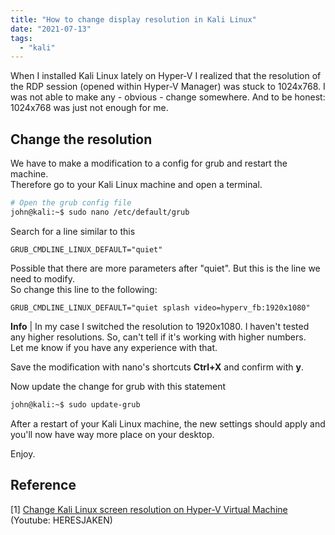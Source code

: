 ```yaml
---
title: "How to change display resolution in Kali Linux"
date: "2021-07-13"
tags: 
  - "kali"
---
```


When I installed Kali Linux lately on Hyper-V I realized that the resolution of the RDP session (opened within Hyper-V Manager) was stuck to 1024x768. I was not able to make any - obvious - change somewhere. And to be honest: 1024x768 was just not enough for me.

<!--more-->

## Change the resolution

We have to make a modification to a config for grub and restart the machine.  
Therefore go to your Kali Linux machine and open a terminal.

```bash
# Open the grub config file
john@kali:~$ sudo nano /etc/default/grub 
```

Search for a line similar to this

```vim
GRUB_CMDLINE_LINUX_DEFAULT="quiet"
```

Possible that there are more parameters after "quiet". But this is the line we need to modify.  
So change this line to the following:

```vim
GRUB_CMDLINE_LINUX_DEFAULT="quiet splash video=hyperv_fb:1920x1080"
```

**Info** | In my case I switched the resolution to 1920x1080. I haven't tested any higher resolutions. So, can't tell if it's working with higher numbers.  
Let me know if you have any experience with that.

Save the modification with nano's shortcuts **Ctrl+X** and confirm with **y**.

Now update the change for grub with this statement

```bash
john@kali:~$ sudo update-grub
```

After a restart of your Kali Linux machine, the new settings should apply and you'll now have way more place on your desktop.

Enjoy.

## Reference

\[1\] [Change Kali Linux screen resolution on Hyper-V Virtual Machine](https://www.youtube.com/watch?v=N8K9qnd5NT8) (Youtube: HERESJAKEN)
